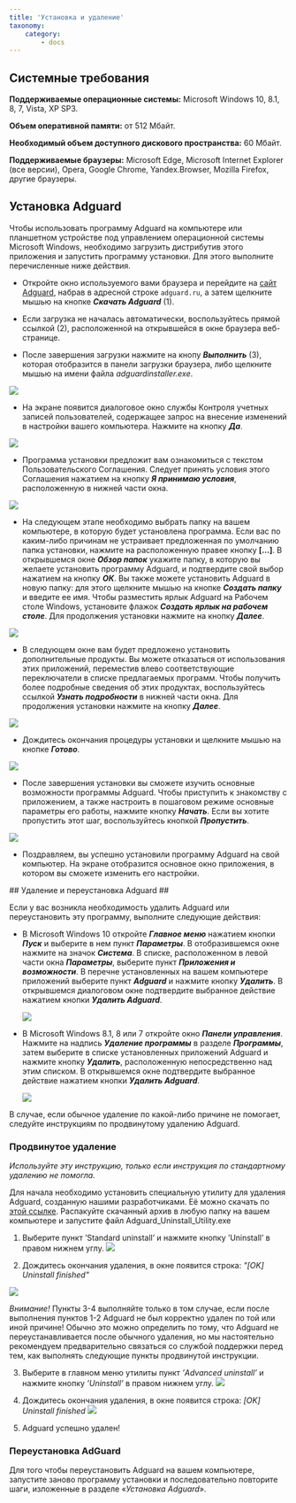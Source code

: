 ```yaml
---
title: 'Установка и удаление'
taxonomy:
    category:
        - docs
---
```


## Системные требования ##


**Поддерживаемые операционные системы:**	Microsoft Windows 10, 8.1, 8, 7, Vista, XP SP3.

**Объем оперативной памяти:**	от 512 Мбайт.

**Необходимый объем доступного дискового пространства:**	60 Мбайт.

**Поддерживаемые браузеры:**	Microsoft Edge, Microsoft Internet Explorer (все версии), Opera, Google Chrome, Yandex.Browser, Mozilla Firefox, другие браузеры.

## Установка Adguard ##
Чтобы использовать программу Adguard на компьютере или планшетном устройстве под управлением операционной системы Microsoft Windows, необходимо загрузить дистрибутив этого приложения и запустить программу установки. Для этого выполните перечисленные ниже действия.


- Откройте окно используемого вами браузера и перейдите на [сайт Adguard](https://adguard.com/ru/welcome.html), набрав в адресной строке `adguard.ru`, а затем щелкните мышью на кнопке ***Скачать Adguard*** (1).

- Если загрузка не началась автоматически, воспользуйтесь прямой ссылкой (2), расположенной на открывшейся в окне браузера веб-странице.

- После завершения загрузки нажмите на кнопу ***Выполнить*** (3), которая отобразится в панели загрузки браузера, либо щелкните мышью на имени файла *adguardinstaller.exe*.

![](adguard_win_install_RU_01.png)


- На экране появится диалоговое окно службы Контроля учетных записей пользователей, содержащее запрос на внесение изменений в настройки вашего компьютера. Нажмите на кнопку ***Да***.

![](adguard_win_install_RU_02.png)

- Программа установки предложит вам ознакомиться с текстом Пользовательского Соглашения. Следует принять условия этого Соглашения нажатием на кнопку ***Я принимаю условия***, расположенную в нижней части окна. 

 ![](adguard_win_install_RU_03.png)

- На следующем этапе необходимо выбрать папку на вашем компьютере, в которую будет установлена программа. Если вас по каким-либо причинам не устраивает предложенная по умолчанию папка установки, нажмите на расположенную правее кнопку **[…]**. В открывшемся окне ***Обзор папок*** укажите папку, в которую вы желаете установить программу Adguard, и подтвердите свой выбор нажатием на кнопку ***ОК***. Вы также можете установить Adguard в новую папку: для этого щелкните мышью на кнопке ***Создать папку*** и введите ее имя. Чтобы разместить ярлык Adguard на Рабочем столе Windows, установите флажок ***Создать ярлык на рабочем столе***. Для продолжения установки нажмите на кнопку ***Далее***.
 
 ![](adguard_win_install_RU_04.png)

- В следующем окне вам будет предложено установить дополнительные продукты. Вы можете отказаться от использования этих приложений, переместив влево соответствующие переключатели в списке предлагаемых программ. Чтобы получить более подробные сведения об этих продуктах, воспользуйтесь ссылкой ***Узнать подробности*** в нижней части окна. Для продолжения установки нажмите на кнопку ***Далее***.

 ![](adguard_win_install_RU_05.png)
 
- Дождитесь окончания процедуры установки и щелкните мышью на кнопке ***Готово***.

 ![](adguard_win_install_RU_06.png)
 
- После завершения установки вы сможете изучить основные возможности программы Adguard. Чтобы приступить к знакомству с приложением, а также настроить в пошаговом режиме основные параметры его работы, нажмите кнопку ***Начать***. Если вы хотите пропустить этот шаг, воспользуйтесь кнопкой ***Пропустить***.

 ![](adguard_win_install_RU_07.png)

- Поздравляем, вы успешно установили программу Adguard на свой компьютер. На экране отобразится основное окно приложения, в котором вы сможете изменить его настройки.

<a name="uninstall">
## Удаление и переустановка Adguard ##

Если у вас возникла необходимость удалить Adguard или переустановить эту программу, выполните следующие действия:

- В Microsoft Windows 10 откройте ***Главное меню*** нажатием кнопки ***Пуск*** и выберите в нем пункт ***Параметры***. В отобразившемся окне нажмите на значок ***Система***. В списке, расположенном в левой части окна ***Параметры***, выберите пункт ***Приложения и возможности***. В перечне установленных на вашем компьютере приложений выберите пункт ***Adguard*** и нажмите кнопку ***Удалить***. В открывшемся диалоговом окне подтвердите выбранное действие нажатием кнопки ***Удалить Adguard***.

  ![](adguard_win_install_RU_08.png)

- В Microsoft Windows 8.1, 8 или 7 откройте окно ***Панели управления***. Нажмите на надпись ***Удаление программы*** в разделе ***Программы***, затем выберите в списке установленных приложений Adguard и нажмите кнопку ***Удалить***, расположенную непосредственно над этим списком. В открывшемся окне подтвердите выбранное действие нажатием кнопки ***Удалить Adguard***.

   ![](adguard_win_install_RU_09.png)

В случае, если обычное удаление по какой-либо причине не помогает, следуйте инструкциям по продвинутому удалению Adguard.

### Продвинутое удаление
*Используйте эту инструкцию, только если инструкция по стандартному удалению не помогла.*

Для начала необходимо установить специальную утилиту для удаления Adguard, созданную нашими разработчиками. Её можно скачать по [этой ссылке](https://cdn.adguard.com/public/Adguard/tools/Uninstall_Utility.zip). Распакуйте скачанный архив в любую папку на вашем компьютере и запустите файл Adguard_Uninstall_Utility.exe

1. Выберите пункт ’Standard uninstall’ и нажмите кнопку ’Uninstall’ в правом нижнем углу.
![](https://cdn.adguard.com/public/Adguard/Ru/Articles/howtodelete/main_menu.png)

2. Дождитесь окончания удаления, в окне появится строка:
*"[OK] Uninstall finished"*

![](https://cdn.adguard.com/public/Adguard/Ru/Articles/howtodelete/standard_uninstall.png)

*Внимание!* Пункты 3-4 выполняйте только в том случае, если после выполнения пунктов 1-2 Adguard не был корректно удален по той или иной причине! Обычно это можно определить по тому, что Adguard не переустанавливается после обычного удаления, но мы настоятельно рекомендуем предварительно связаться со службой поддержки перед тем, как выполнять следующие пункты продвинутой инструкции.

3. Выберите в главном меню утилиты пункт *’Advanced uninstall’* и нажмите кнопку *’Uninstall’* в правом нижнем углу.
![](https://cdn.adguard.com/public/Adguard/Ru/Articles/howtodelete/main_menu_adv.png)

4. Дождитесь окончания удаления, в окне появится строка:
*[OK] Uninstall finished*
![](https://cdn.adguard.com/public/Adguard/Ru/Articles/howtodelete/advanced_uninstall.png)

5. Adguard успешно удален!

### Переустановка AdGuard
Для того чтобы переустановить Adguard на вашем компьютере, запустите заново программу установки и последовательно повторите шаги, изложенные в разделе «*Установка Adguard*».
